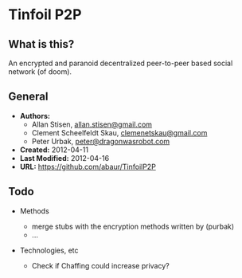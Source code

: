 Tinfoil P2P
===========

## What is this?

An encrypted and paranoid decentralized peer-to-peer based social network (of
doom).

## General

- **Authors:**
  - Allan Stisen, allan.stisen@gmail.com
  - Clement Scheelfeldt Skau, clemenetskau@gmail.com
  - Peter Urbak, peter@dragonwasrobot.com
- **Created:** 2012-04-11
- **Last Modified:** 2012-04-16
- **URL:** https://github.com/abaur/TinfoilP2P

## Todo

- Methods
  - merge stubs with the encryption methods written by (purbak)
  - ...

- Technologies, etc
  - Check if Chaffing could increase privacy?
